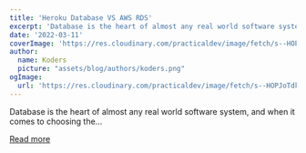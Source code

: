 ```yaml
---
title: 'Heroku Database VS AWS RDS'
excerpt: 'Database is the heart of almost any real world software system, and when it comes to choosing the...'
date: '2022-03-11'
coverImage: 'https://res.cloudinary.com/practicaldev/image/fetch/s--HOPJoTdk--/c_imagga_scale,f_auto,fl_progressive,h_420,q_auto,w_1000/https://dev-to-uploads.s3.amazonaws.com/uploads/articles/tarqa6l9d8e3t0t9j52d.png'
author:
  name: Koders
  picture: "assets/blog/authors/koders.png"
ogImage:
  url: 'https://res.cloudinary.com/practicaldev/image/fetch/s--HOPJoTdk--/c_imagga_scale,f_auto,fl_progressive,h_420,q_auto,w_1000/https://dev-to-uploads.s3.amazonaws.com/uploads/articles/tarqa6l9d8e3t0t9j52d.png'
---
```


Database is the heart of almost any real world software system, and when it comes to choosing the...

[Read more](https://dev.to/mohsenkamrani/heroku-database-vs-aws-rds-50a6)
